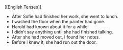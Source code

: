 [[English Tenses]]


-   After Sofie had finished her work, she went to lunch.
-   I washed the floor when the painter had gone.
-   Harold had known about it for a while.
-   I didn't say anything until she had finished talking.
-   After she had moved out, I found her notes.
-   Before I knew it, she had run out the door.